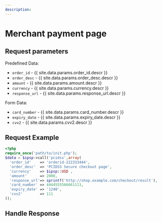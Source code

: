 ```yaml
---
description:
---
```


# Merchant payment page

## Request parameters

Predefined Data:

- `order_id` - {{ site.data.params.order_id.descr }}
- `order_desc` - {{ site.data.params.order_desc.descr }}
- `amount` - {{ site.data.params.amount.descr }}
- `currency` - {{ site.data.params.currency.descr }}
- `response_url` - {{ site.data.params.response_url.descr }}

Form Data:

- `card_number` - {{ site.data.params.card_number.descr }}
- `expiry_date` - {{ site.data.params.expiry_date.descr }}
- `cvv2`        - {{ site.data.params.cvv2.descr }}


## Request Example

```php
<?php
require_once('path/to/init.php');
$data = $ipsp->call('pcidss',array(
  'order_id'    => 'orderid-222333444',
  'order_desc'  => 'PCIDSS Secure checkout page',
  'currency'    => $ipsp::USD ,
  'amount'      => 2000, 
  'response_url'=> sprintf('http://shop.example.com/checkout/result'),
  'card_number' => 4444555566661111, 
  'expiry_date' => '1240', 
  'cvv2'        => 111
));
```

## Handle Response